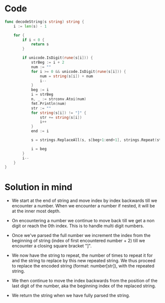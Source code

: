 Code
====

```go
func decodeString(s string) string {
	i := len(s) - 1

	for {
		if i < 0 {
			return s
		}

		if unicode.IsDigit(rune(s[i])) {
			strBeg := i + 2
			num := ""
			for i >= 0 && unicode.IsDigit(rune(s[i])) {
				num = string(s[i]) + num
				i--
			}
			beg := i
			i = strBeg
			n, _ := strconv.Atoi(num)
			fmt.Println(num)
			str := ""
			for string(s[i]) != "]" {
				str += string(s[i])
				i++
			}
			end := i

			s = strings.ReplaceAll(s, s[beg+1:end+1], strings.Repeat(str, n))

			i = beg
		}
		i--
	}
}
```

Solution in mind
================

-	We start at the end of string and move index by index backwards till we encounter a number. When we encounter a number if nested, it will be at the inner most depth.

-	On encountering a number we continue to move back till we get a non digit or reach the 0th index. This is to handle multi digit numbers.

-	Once we've parsed the full number we increment the index from the beginning of string (index of first encountered number + 2) till we encounter a closing square bracket "]".

-	We now have the string to repeat, the number of times to repeat it for and the string to replace by this new repeated string. We thus proceed to replace the encoded string (format: number[str]), with the repeated string.

-	We then continue to move the index backwards from the position of the last digit of the number, aka the beginning index of the replaced string.

-	We return the string when we have fully parsed the string.

